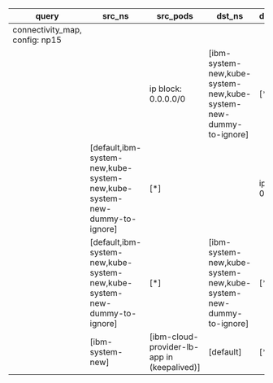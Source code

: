 |query|src_ns|src_pods|dst_ns|dst_pods|connection|
|---|---|---|---|---|---|
|connectivity_map, config: np15|
|||ip block: 0.0.0.0/0|[ibm-system-new,kube-system-new,kube-system-new-dummy-to-ignore]|[*]|All connections|
||[default,ibm-system-new,kube-system-new,kube-system-new-dummy-to-ignore]|[*]||ip block: 0.0.0.0/0|All connections|
||[default,ibm-system-new,kube-system-new,kube-system-new-dummy-to-ignore]|[*]|[ibm-system-new,kube-system-new,kube-system-new-dummy-to-ignore]|[*]|All connections|
||[ibm-system-new]|[ibm-cloud-provider-lb-app in (keepalived)]|[default]|[*]|All connections|



